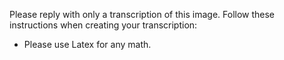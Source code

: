 Please reply with only a transcription of this image. Follow these instructions when creating your transcription:

- Please use Latex for any math.

